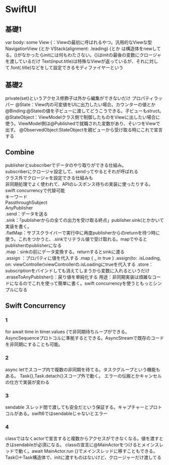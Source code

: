 # SwiftUI
## 基礎1
var body: some View {：Viewの最初に呼ばれるやつ。汎用的なViewな型
NavigationView {とか
VStack(alignment: .leading) {とか
は構造体をnewしてる。()がなかったらinitには何もわたさない。{}はinitの最後の変数にクロージャを渡しているだけ
Text(input.title)は特殊なViewが返っているが、それに対して.font(.title)などをして設定できるモディファイヤーという

## 基礎2
private(set)というアクセス修飾子は外から編集ができないだけ
プロパティラッパー
@State：View内の可変値をUIに出力したい場合。カウンターの値とか
@Binding:@Stateの値を子ビューに渡してどうこうできる。子ビューもstruct。
@StateObject：ViewModelクラス側で制御したものをViewに出したい場合に使う。ViewModel側は@Publishedで就職された変数があり、そいつをViewで出す。
@ObservedObject:StateObjectを親ビューから受け取る時にこれで宣言する




## Combine
publisherとsubscriberでデータのやり取りができる仕組み。   
subscriberにクロージャ設定して、sendってやるとそれが呼ばれる  
クラス外でクロージャを設定できる仕組みも  
非同期処理でよく使われて、APIのレスポンス待ちの実装に使ったりする。  
swift concurrencyで代替可能  
キーワード  
PassthroughSubject  
AnyPublisher  
.send：データを送る  
.sink：「publisherからの全ての出力を受け取る終点」publisher.sink(とかかいて実装を書く。  
.flatMap：サブスクライバーで実行中に再度publisherからのreturnを待つ時に使う。これをつかうと、.sinkでリテラル値で受け取れる。mapでやるとpublisherのpublisherになる  
.map：sinkの前にデータ変換する。returnするとsinkに渡る  
.assign  ：プロパティに値を代入する .map { _ in true } .assign(to: \.isLoading, on: viewController)viewControllerの.isLoadingにtrueを代入する
.store：subscriptionをバインドしても消えてしまうから変数に入れるというだけ
.eraseToAnyPublisher()：戻り値を単純化する
用途：非同期実装は煩雑なコードになるのでこれを使って簡単に書く。swift concurrencyを使うともっとシンプルになる

## Swift Concurrency
### 1
for await time in timer.values {で非同期待ちループができる。
AsyncSequenceプロトコルに準拠するとできる。AsyncStreamで既存のコードを非同期にすることも可能。
### 2
async letでスコープ内で複数の非同期を待てる。タスクグループという機能もある。
Task{},Task.detach{}スコープ外で動く。
エラーの伝搬とかキャンセルの仕方で実装が変わる
### 3
sendable スレッド間で渡しても安全だという保証する。キャプチャーとプロトコルがある。swift6ではsendableじゃないとエラー
### 4
classではなくactorで宣言すると複数からアクセスができなくなる。値を渡すときはsendableが必須になる。
classの宣言に@MainActorをつけるとメインスレッドで動く。await MainActor.run {}でメインスレッドに移すこともできる。
Task{}←Task構造体で、initに渡すものはないけど、クロージャーだけ渡してる


